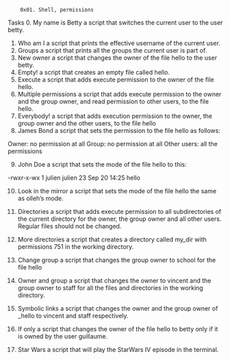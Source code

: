 		0x01. Shell, permissions
Tasks
0. My name is Betty
 a script that switches the current user to the user betty.
1. Who am I
 a script that prints the effective username of the current user.
2. Groups
a script that prints all the groups the current user is part of.
3. New owner
a script that changes the owner of the file hello to the user betty.
4. Empty!
a script that creates an empty file called hello.
5. Execute
a script that adds execute permission to the owner of the file hello.
6. Multiple permissions
a script that adds execute permission to the owner and the group owner, and read permission to other users, to the file hello.
7. Everybody!
a script that adds execution permission to the owner, the group owner and the other users, to the file hello
8. James Bond
a script that sets the permission to the file hello as follows:

Owner: no permission at all
Group: no permission at all
Other users: all the permissions

9. John Doe
a script that sets the mode of the file hello to this:

-rwxr-x-wx 1 julien julien 23 Sep 20 14:25 hello

10. Look in the mirror
a script that sets the mode of the file hello the same as olleh’s mode.

11. Directories
a script that adds execute permission to all subdirectories of the current directory for the owner, the group owner and all other users. Regular files should not be changed.

12. More directories
a script that creates a directory called my_dir with permissions 751 in the working directory.

13. Change group
a script that changes the group owner to school for the file hello

14. Owner and group
a script that changes the owner to vincent and the group owner to staff for all the files and directories in the working directory.

15. Symbolic links
a script that changes the owner and the group owner of _hello to vincent and staff respectively.

16. If only
a script that changes the owner of the file hello to betty only if it is owned by the user guillaume.

17. Star Wars
a script that will play the StarWars IV episode in the terminal.


